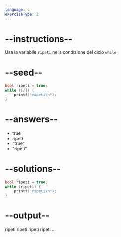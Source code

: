 ```yaml
---
language: c
exerciseType: 2
---
```


# --instructions--

Usa la variabile `ripeti` nella condizione del ciclo `while`

# --seed--

```c
bool ripeti = true;
while ([/]) {
    printf("ripeti\n");
}
```

# --answers--

- true
- ripeti
- "true"
- "ripeti"

# --solutions--

```c
bool ripeti = true;
while (ripeti) {
    printf("ripeti\n");
}
```

# --output--

ripeti
ripeti
ripeti
ripeti
...
